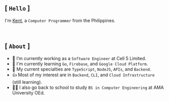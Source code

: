 ## [ `Hello` ]

I'm [Kent](https://github.com/kentlouisetonino), a `Computer Programmer` from the Philippines.

<br />

## [ `About` ]

- 🔧 I’m currently working as a `Software Engineer` at Cell 5 Limited.
- 🎯 I'm currently learning `Go`, `Firebase`, and `Google Cloud Platform`.
- 🧠 My current specialties are `TypeScript`, `NodeJS`, `APIs`, and `Backend`.
- 👍 Most of my interest are in `Backend`, `CLI`, and `Cloud Infrastructure` (still learning).
- 👨‍🎓 I also go back to school to study `BS in Computer Engineering` at AMA University OEd.
